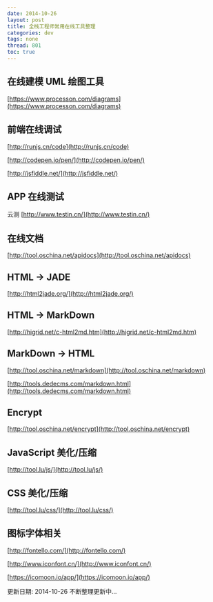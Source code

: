 ```yaml
---
date: 2014-10-26
layout: post
title: 全栈工程师常用在线工具整理
categories: dev
tags: none
thread: 801
toc: true
---
```


## 在线建模 UML 绘图工具

[https://www.processon.com/diagrams](https://www.processon.com/diagrams)

<!-- more -->

## 前端在线调试

[http://runjs.cn/code](http://runjs.cn/code)

[http://codepen.io/pen/](http://codepen.io/pen/)

[http://jsfiddle.net/](http://jsfiddle.net/)

## APP 在线测试

云测 [http://www.testin.cn/](http://www.testin.cn/)

## 在线文档

[http://tool.oschina.net/apidocs](http://tool.oschina.net/apidocs)

## HTML -> JADE

[http://html2jade.org/](http://html2jade.org/)

## HTML -> MarkDown

[http://higrid.net/c-html2md.htm](http://higrid.net/c-html2md.htm)

## MarkDown -> HTML

[http://tool.oschina.net/markdown](http://tool.oschina.net/markdown)

[http://tools.dedecms.com/markdown.html](http://tools.dedecms.com/markdown.html)

## Encrypt

[http://tool.oschina.net/encrypt](http://tool.oschina.net/encrypt)

## JavaScript 美化/压缩

[http://tool.lu/js/](http://tool.lu/js/)

## CSS 美化/压缩

[http://tool.lu/css/](http://tool.lu/css/)

## 图标字体相关

[http://fontello.com/](http://fontello.com/)

[http://www.iconfont.cn/](http://www.iconfont.cn/)

[https://icomoon.io/app/](https://icomoon.io/app/)

更新日期: 2014-10-26 不断整理更新中...
